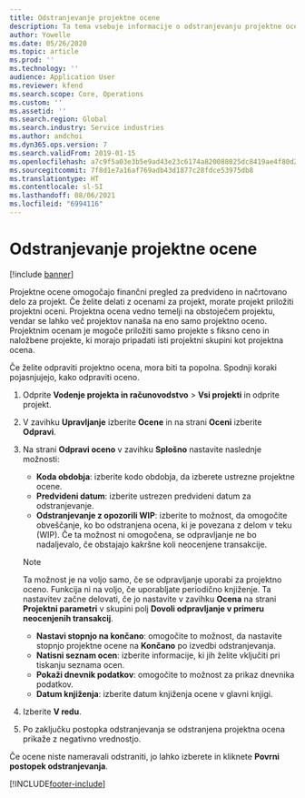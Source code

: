 ```yaml
---
title: Odstranjevanje projektne ocene
description: Ta tema vsebuje informacije o odstranjevanju projektne ocene, ko je ta končana.
author: Yowelle
ms.date: 05/26/2020
ms.topic: article
ms.prod: ''
ms.technology: ''
audience: Application User
ms.reviewer: kfend
ms.search.scope: Core, Operations
ms.custom: ''
ms.assetid: ''
ms.search.region: Global
ms.search.industry: Service industries
ms.author: andchoi
ms.dyn365.ops.version: 7
ms.search.validFrom: 2019-01-15
ms.openlocfilehash: a7c9f5a03e3b5e9ad43e23c6174a820088025dc8419ae4f80d247d69e80c8038
ms.sourcegitcommit: 7f8d1e7a16af769adb43d1877c28fdce53975db8
ms.translationtype: HT
ms.contentlocale: sl-SI
ms.lasthandoff: 08/06/2021
ms.locfileid: "6994116"
---
```

# <a name="eliminate-a-project-estimate"></a>Odstranjevanje projektne ocene

[!include [banner](../includes/banner.md)]

Projektne ocene omogočajo finančni pregled za predvideno in načrtovano delo za projekt. Če želite delati z ocenami za projekt, morate projekt priložiti projektni oceni. Projektna ocena vedno temelji na obstoječem projektu, vendar se lahko več projektov nanaša na eno samo projektno oceno. Projektnim ocenam je mogoče priložiti samo projekte s fiksno ceno in naložbene projekte, ki morajo pripadati isti projektni skupini kot projektna ocena.

Če želite odpraviti projektno ocena, mora biti ta popolna. Spodnji koraki pojasnjujejo, kako odpraviti oceno.

1. Odprite **Vodenje projekta in računovodstvo** > **Vsi projekti** in odprite projekt. 
2. V zavihku **Upravljanje** izberite **Ocene** in na strani **Oceni** izberite **Odpravi**.
3. Na strani **Odpravi oceno** v zavihku **Splošno** nastavite naslednje možnosti:

   - **Koda obdobja**: izberite kodo obdobja, da izberete ustrezne projektne ocene. 
   - **Predvideni datum**: izberite ustrezen predvideni datum za odstranjevanje.
   - **Odstranjevanje z opozorili WIP**: izberite to možnost, da omogočite obveščanje, ko bo odstranjena ocena, ki je povezana z delom v teku (WIP). Če ta možnost ni omogočena, se odpravljanje ne bo nadaljevalo, če obstajajo kakršne koli neocenjene transakcije. 
   > [!NOTE]
   > Ta možnost je na voljo samo, če se odpravljanje uporabi za projektno oceno. Funkcija ni na voljo, če uporabljate periodično knjiženje. Ta nastavitev začne delovati, če jo nastavite v zavihku **Ocena** na strani **Projektni parametri** v skupini polj **Dovoli odpravljanje v primeru neocenjenih transakcij**.
   - **Nastavi stopnjo na končano**: omogočite to možnost, da nastavite stopnjo projektne ocene na **Končano** po izvedbi odstranjevanja.
   - **Natisni seznam ocen**: izberite informacije, ki jih želite vključiti pri tiskanju seznama ocen.
   - **Pokaži dnevnik podatkov**: omogočite to možnost za prikaz dnevnika podatkov.
   - **Datum knjiženja**: izberite datum knjiženja ocene v glavni knjigi.

4.  Izberite **V redu**.
5. Po zaključku postopka odstranjevanja se odstranjena projektna ocena prikaže z negativno vrednostjo. 

Če ocene niste nameravali odstraniti, jo lahko izberete in kliknete **Povrni postopek odstranjevanja**.   


[!INCLUDE[footer-include](../includes/footer-banner.md)]
